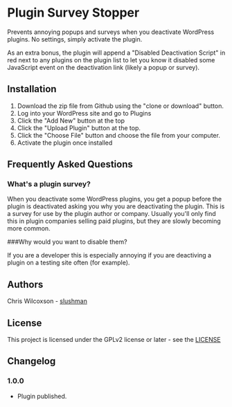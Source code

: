 # Plugin Survey Stopper

Prevents annoying popups and surveys when you deactivate WordPress plugins. No settings, simply activate the plugin.

As an extra bonus, the plugin will append a "Disabled Deactivation Script" in red next to any plugins on the plugin list to let you know it disabled some JavaScript event on the deactivation link (likely a popup or survey).



## Installation

1. Download the zip file from Github using the "clone or download" button.
2. Log into your WordPress site and go to Plugins
3. Click the "Add New" button at the top
4. Click the "Upload Plugin" button at the top.
5. Click the "Choose File" button and choose the file from your computer.
6. Activate the plugin once installed



## Frequently Asked Questions

### What's a plugin survey?

When you deactivate some WordPress plugins, you get a popup before the plugin is deactivated asking you why you are deactivating the plugin. This is a survey for use by the plugin author or company. Usually you'll only find this in plugin companies selling paid plugins, but they are slowly becoming more common.

###Why would you want to disable them?

If you are a developer this is especially annoying if you are deactiving a plugin on a testing site often (for example).


## Authors
Chris Wilcoxson - [slushman](https://www.slushman.com/)


## License
This project is licensed under the GPLv2 license or later - see the [LICENSE](http://www.gnu.org/licenses/gpl-2.0.html)


## Changelog

### 1.0.0
* Plugin published.